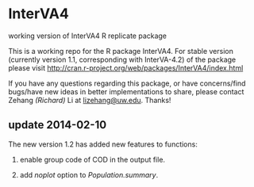 InterVA4
========
working version of InterVA4 R replicate package

This is a working repo for the R package InterVA4. For stable version (currently version 1.1, corresponding with InterVA-4.2) of the package please visit http://cran.r-project.org/web/packages/InterVA4/index.html


If you have any questions regarding this package, or have concerns/find bugs/have new ideas in better implementations to share, please contact Zehang _(Richard)_ Li at lizehang@uw.edu. Thanks!

update 2014-02-10
-----------------
The new version 1.2 has added new features to functions:

1. enable group code of COD in the output file.

2. add _noplot_ option to _Population.summary_.
